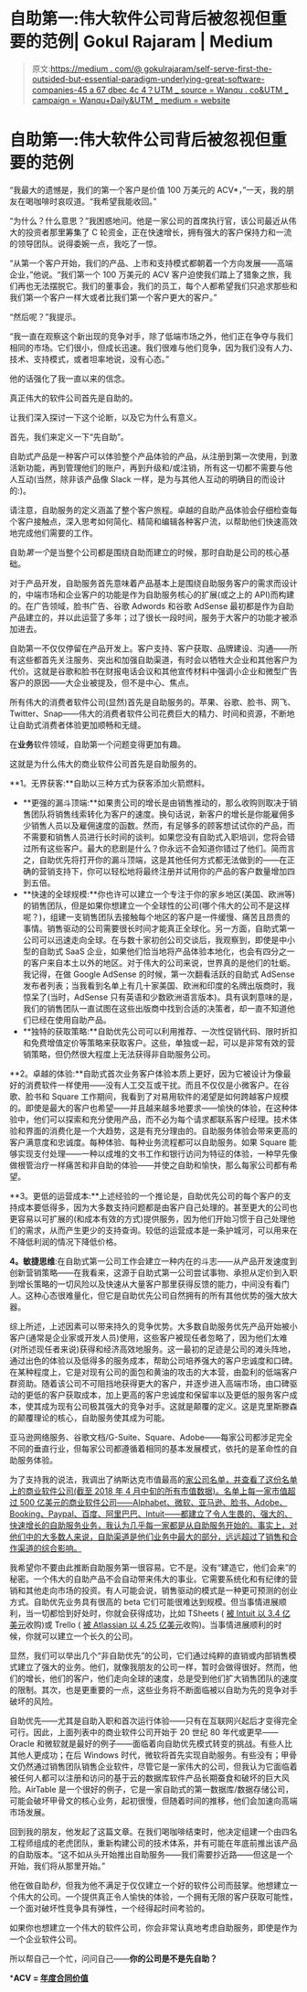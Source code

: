 # 自助第一:伟大软件公司背后被忽视但重要的范例| Gokul Rajaram | Medium

> 原文:[https://medium . com/@ gokulrajaram/self-serve-first-the-outsided-but-essential-paradigm-underlying-great-software-companies-45 a 67 dbec 4c 4？UTM _ source = Wanqu . co&UTM _ campaign = Wanqu+Daily&UTM _ medium = website](https://medium.com/@gokulrajaram/self-serve-first-the-overlooked-but-essential-paradigm-underlying-great-software-companies-45a67dbec4c4?utm_source=wanqu.co&utm_campaign=Wanqu+Daily&utm_medium=website)

# **自助第一:伟大软件公司背后被忽视但重要的范例**

“我最大的遗憾是，我们的第一个客户是价值 100 万美元的 ACV*，”一天，我的朋友在喝咖啡时哀叹道。“我希望我能收回。”

“为什么？什么意思？”我困惑地问。他是一家公司的首席执行官，该公司最近从伟大的投资者那里筹集了 C 轮资金，正在快速增长，拥有强大的客户保持力和一流的领导团队。说得委婉一点，我吃了一惊。

“从第一个客户开始，我们的产品、上市和支持模式都朝着一个方向发展——高端企业，”他说。“我们第一个 100 万美元的 ACV 客户迫使我们踏上了猎象之旅，我们再也无法摆脱它。我们的董事会，我们的员工，每个人都希望我们只追求那些和我们第一个客户一样大或者比我们第一个客户更大的客户。”

“然后呢？”我提示。

“我一直在观察这个新出现的竞争对手，除了低端市场之外，他们正在争夺与我们相同的市场。它们很小，但成长迅速。我们很难与他们竞争，因为我们没有人力、技术、支持模式，或者坦率地说，没有心态。”

他的话强化了我一直以来的信念。

真正伟大的软件公司首先是自助的。

让我们深入探讨一下这个论断，以及它为什么有意义。

首先，我们来定义一下“先自助”。

自助式产品是一种客户可以体验整个产品体验的产品，从注册到第一次使用，到激活新功能，再到管理他们的账户，再到升级和/或注销，所有这一切都不需要与他人互动(当然，除非该产品像 Slack 一样，是为与其他人互动的明确目的而设计的:)。

请注意，自助服务的定义涵盖了整个客户旅程。卓越的自助产品体验会仔细检查每个客户接触点，深入思考如何简化、精简和编辑各种客户流，以帮助他们快速高效地完成他们需要的工作。

自助*第一个*是当整个公司都是围绕自助而建立的时候，那时自助是公司的核心基础。

对于产品开发，自助服务首先意味着产品基本上是围绕自助服务客户的需求而设计的，中端市场和企业客户的功能是作为自助服务核心的扩展(或之上的 API)而构建的。在广告领域，脸书广告、谷歌 Adwords 和谷歌 AdSense 最初都是作为自助产品建立的，并以此运营了多年；过了很长一段时间，服务于大客户的功能才被添加进去。

自助第一不仅仅停留在产品开发上。客户支持、客户获取、品牌建设、沟通——所有这些都首先关注服务、突出和加强自助渠道，有时会以牺牲大企业和其他客户为代价。这就是谷歌和脸书在财报电话会议和其他宣传材料中强调小企业和微型广告客户的原因——大企业被提及，但不是中心、焦点。

所有伟大的消费者软件公司(显然)首先是自助服务的。苹果、谷歌、脸书、网飞、Twitter、Snap——伟大的消费者软件公司花费巨大的精力、时间和资源，不断地让自助式消费者体验更加顺畅和无缝。

在**业务**软件领域，自助第一个问题变得更加有趣。

这就是为什么伟大的商业软件公司首先是自助服务的。

**1。无界获客:**自助以三种方式为获客添加火箭燃料。

*   **更强的漏斗顶端:**如果贵公司的增长是由销售推动的，那么收购则取决于销售团队将销售线索转化为客户的速度。换句话说，新客户的增长是你能雇佣多少销售人员以及雇佣速度的函数。然而，有足够多的顾客想试试你的产品，而不需要和销售人员进行长时间的谈判。如果您没有自助式入职培训，您将会错过所有这些客户。最大的悲剧是什么？你永远不会知道你错过了他们。简而言之，自助优先将打开你的漏斗顶端，这是其他任何方式都无法做到的——在正确的营销支持下，你可以轻松地将最终注册并试用你的产品的客户数量增加四到五倍。
*   **快速的全球规模:**你也许可以建立一个专注于你的家乡地区(美国、欧洲等)的销售团队，但是如果你想建立一个全球性的公司(哪个伟大的公司不是这样呢？)，组建一支销售团队去接触每个地区的客户是一件缓慢、痛苦且昂贵的事情。销售驱动的公司需要很长时间才能真正全球化。另一方面，自助式第一公司可以迅速走向全球。在与数十家初创公司交谈后，我观察到，即使是中小型的自助式 SaaS 企业，如果他们恰当地将产品体验本地化，也会有四分之一的客户来自本土以外的地区。对于伟大的公司来说，世界真的是他们的牡蛎。我记得，在做 Google AdSense 的时候，第一次翻看活跃的自助式 AdSense 发布者列表；当我看到名单上有几十家美国、欧洲和印度的名牌出版商时，我惊呆了(当时，AdSense 只有英语和少数欧洲语言版本)。具有讽刺意味的是，我们的销售团队一直试图在这些出版商中找到合适的决策者，却一直不知道他们已经在使用自助产品。
*   **独特的获取策略:**自助优先公司可以利用推荐、一次性促销代码、限时折扣和免费增值定价等策略来获取客户。这些，单独或一起，可以是非常有效的营销策略，但仍然很大程度上无法获得非自助服务公司。

**2。卓越的体验:**自助式首次业务客户体验本质上更好，因为它被设计为像最好的消费软件一样使用——没有人工交互或干扰。而且不仅仅是小微客户。在谷歌、脸书和 Square 工作期间，我看到了对易用软件的渴望是如何跨越客户规模的。即使是最大的客户也希望——并且越来越多地要求——愉快的体验，在这种体验中，他们可以探索和充分使用产品，而不必为每个请求都联系客户经理。技术体验和界面的消费化是一个大趋势，这是有充分理由的。自助服务体验会带来更高的客户满意度和忠诚度。每种体验、每种业务流程都可以自助服务。如果 Square 能够实现支付处理——一种以成堆的文书工作和银行访问为特征的体验，一种早先像做根管治疗一样痛苦和非自助的体验——并使之自助和愉快，那么每家公司都有希望。

**3。更低的运营成本:**上述经验的一个推论是，自助优先公司的每个客户的支持成本要低得多，因为大多数支持问题都是由客户自己处理的。甚至更大的公司也更容易以可扩展的(和成本有效的方式)提供服务，因为他们开始习惯于自己处理他们的需求，从而产生更少的支持查询。较低的运营成本是一条护城河，可以用来在不降低利润的情况下降低价格。

**4。敏捷思维**:在自助式第一公司工作会建立一种内在的斗志——从产品开发速度到创新营销策略——在我看来，这源于自助式第一公司尝试事物、承担从定价到入职到增长策略的一切风险以及快速从大量客户那里获得反馈的能力，中间没有看门人。这种心态很难量化，但它是自助优先公司自然拥有的所有其他优势的强大放大器。

综上所述，上述因素可以带来持久的竞争优势。大多数自助服务优先产品开始被小客户(通常是企业家或开发人员)使用，这些客户被现任者忽略了，因为他们太难(对所述现任者来说)获得和经济高效地服务。这一最初的足迹是公司的滩头阵地，通过出色的体验以及低得多的服务成本，帮助公司培养强大的客户忠诚度和口碑。在某种程度上，它是对现有公司的面包和黄油的攻击的大本营，由盈利的低端客户群资助。随着该公司不可阻挡地获得更大的客户，并逐步进入高端市场，由口碑驱动的更低的客户获取成本，加上更高的客户忠诚度和保留率以及更低的服务客户成本，使其成为现有公司极其强大的竞争对手。这就是颠覆的定义。这是克里斯滕森的颠覆理论的核心，自助服务使其成为可能。

亚马逊网络服务、谷歌文档/G-Suite、Square、Adobe——每家公司都涉足完全不同的垂直行业，但每家公司都遵循着相同的基本发展模式，依托的是革命性的自助服务体验。

为了支持我的说法，我调出了纳斯达克市值最高的[家公司名单，并查看了这份名单上的商业软件公司(截至 2018 年 4 月中旬的所有市值数据)。名单上每一家市值超过 500 亿美元的商业软件公司——Alphabet、微软、亚马逊、脸书、Adobe、Booking、Paypal、百度、阿里巴巴、Intuit——都建立了令人生畏的、强大的、快速增长的自助服务业务，我认为几乎每一家都是从自助服务开始的。事实上，对他们中的大多数人来说，自助渠道是他们业务中最大的部分，远远超过了销售和合作渠道的综合影响。](https://www.nasdaq.com/screening/companies-by-industry.aspx?sortname=marketcap&sorttype=1&exchange=NASDAQ)

我希望你不要由此推断自助服务第一很容易。它不是。没有“建造它，他们会来”的秘密。一个伟大的自助产品不会自动带来伟大的事业。它需要系统化和有纪律的营销和其他走向市场的投资。有人可能会说，销售驱动的模式是一种更可预测的创业方式。自助优先业务具有很高的 beta 它们可能很难达到规模。但当事情进展顺利，当一切都恰到好处时，你就会获得成功，比如 TSheets ( [被 Intuit 以 3.4 亿美元](https://techcrunch.com/2017/12/05/intuit-acquires-time-tracking-service-tsheets-for-340m/)收购)或 Trello ( [被 Atlassian 以 4.25 亿美元](https://techcrunch.com/2017/01/09/atlassian-acquires-trello/)收购)。当事情进展顺利的时候，你就可以建立一个长久的公司。

显然，我们可以举出几个“非自助优先”的公司，它们通过纯粹的直销或内部销售模式建立了强大的业务。他们，就像我朋友的公司一样，暂时会做得很好。然而，他们的增长，他们的客户，他们走向全球的速度，总是受到他们扩大销售团队的速度的限制。其次，也是更重要的一点，这些业务将不断面临被以自助为先的竞争对手破坏的风险。

自助优先——尤其是自助入职和首次运行体验——只有在互联网兴起后才变得完全可行。因此，上面列表中的商业软件公司开始于 20 世纪 80 年代或更早——Oracle 和微软就是最好的例子——面临着向自助优先模式转变的挑战。有些人比其他人更成功；在后 Windows 时代，微软将首先实现自助服务。有些没有；甲骨文仍然通过销售团队销售企业软件，尽管它是一家伟大的公司，但我认为它面临着被任何人都可以注册和访问的基于云的数据库软件产品长期蚕食和破坏的巨大风险。AirTable 是一个很好的例子，它是一家自助式的第一数据库/数据存储公司，可能会破坏甲骨文的核心业务，起初很慢，但随着时间的推移，他们会加速向高端市场发展。

回到我的朋友，他发起了这篇文章。在我们喝咖啡结束时，他决定组建一个由四名工程师组成的老虎团队，重新构建公司的技术体系，并有可能在年底前推出该产品的自助版本。“这不如从头开始推出自助服务——我们需要抄近路——但这是一个开始，我们将从那里开始。”

他在做自助*秒*，但我为他不满足于仅仅建立一个好的软件公司而鼓掌。他想建立一个伟大的公司。一个提供真正令人愉快的体验，一个拥有无限的客户获取可能性，一个面对破坏性竞争具有弹性，一个经得起时间考验的。

如果你也想建立一个伟大的软件公司，你会非常认真地考虑自助服务，即使是作为一个企业软件公司。

所以帮自己一个忙，问问自己——****你的公司是不是先自助？****

***ACV = [年度合同价值](https://blog.rjmetrics.com/2015/08/05/whats-a-typical-saas-acv/)**